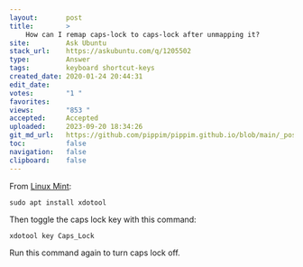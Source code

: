 ```yaml
---
layout:       post
title:        >
    How can I remap caps-lock to caps-lock after unmapping it?
site:         Ask Ubuntu
stack_url:    https://askubuntu.com/q/1205502
type:         Answer
tags:         keyboard shortcut-keys
created_date: 2020-01-24 20:44:31
edit_date:    
votes:        "1 "
favorites:    
views:        "853 "
accepted:     Accepted
uploaded:     2023-09-20 18:34:26
git_md_url:   https://github.com/pippim/pippim.github.io/blob/main/_posts/2020/2020-01-24-How-can-I-remap-caps-lock-to-caps-lock-after-unmapping-it_.md
toc:          false
navigation:   false
clipboard:    false
---
```


From [Linux Mint][1]:

``` 
sudo apt install xdotool
```

Then toggle the caps lock key with this command:

``` 
xdotool key Caps_Lock
```

Run this command again to turn caps lock off.


  [1]: https://securitronlinux.com/bejiitaswrath/how-to-toggle-the-caps-lock-key-with-the-command-line-in-linux-mint/
